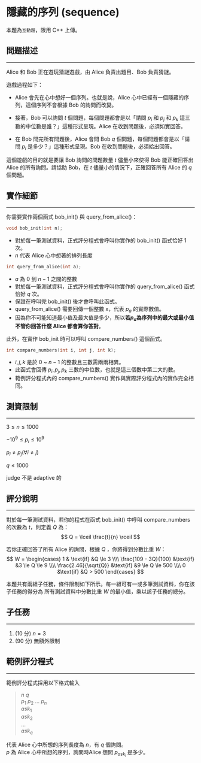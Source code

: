 # 隱藏的序列 (sequence)
本題為`互動題`，限用 C++ 上傳。

## 問題描述
----
Alice 和 Bob 正在遊玩猜謎遊戲，由 Alice 負責出題目、Bob 負責猜謎。

遊戲過程如下：

* Alice 會先在心中想好⼀個序列。也就是說，Alice 心中已經有⼀個隱藏的序列，這個序列不會根據 Bob 的詢問而改變。

* 接著，Bob 可以詢問 $t$ 個問題，每個問題都會是以「請問 $p_i$ 和 $p_j$ 和 $p_k$ 這三數的中位數是誰？」這種形式呈現。Alice 在收到問題後，必須如實回答。

* 在 Bob 問完所有問題後，Alice 會問 Bob $q$ 個問題，每個問題都會是以「請問 $p_i$ 是多少？」這種形式呈現。Bob 在收到問題後，必須給出回答。

這個遊戲的目的就是要讓 Bob 詢問的問題數量 $t$ 儘量小來使得 Bob 能正確回答出 Alice 的所有詢問。請協助 Bob，在 $t$ 儘量小的情況下，正確回答所有 Alice 的 $q$ 個問題。


## 實作細節
----
你需要實作兩個函式 bob_init() 與 query_from_alice()：

```cpp
void bob_init(int n);
```
* 對於每⼀筆測試資料，正式評分程式會呼叫你實作的 bob_init() 函式恰好 1 次。
* $n$ 代表 Alice 心中想著的排列長度

```cpp
int query_from_alice(int a);
```
* $a$ 為 $0$ 到 $n - 1$ 之間的整數
* 對於每一筆測試資料，正式評分程式會呼叫你實作的 query_from_alice() 函式恰好 $q$ 次。
* 保證在呼叫完 bob_init() 後才會呼叫此函式。
* query_from_alice() 需要回傳⼀個整數 x，代表 $p_a$ 的實際數值。
* 因為你不可能知道最小值及最大值是多少，所以**若$p_a$為序列中的最大或最小值不管你回答什麼 Alice 都會算你答對**。


<div style="page-break-after: always"></div>

此外，在實作 bob_init 時可以呼叫 compare_numbers() 這個函式。
```cpp
int compare_numbers(int i, int j, int k);
```
* $i, j, k$ 是於 $0$ ~ $n - 1$ 的整數且三數需兩兩相異。
* 此函式會回傳 $p_i, p_j, p_k$ 三數的中位數，也就是這三個數中第二大的數。
* 範例評分程式內的 compare_numbers() 實作與實際評分程式內的實作完全相同。


## 測資限制
----

$3 \le n \le 1000$

$-10^9 \le p_i \le 10^9$

$p_i \neq p_j (\forall i \neq j)$

$q \le 1000$


judge 不是 adaptive 的


## 評分說明
----

對於每⼀筆測試資料，若你的程式在函式 bob_init() 中呼叫 compare_numbers 的次數為 $t$，則定義 $Q$ 為：
$$
Q = \lceil \frac{t}{n} \rceil 
$$

若你正確回答了所有 Alice 的詢問，根據 $Q$ ，你將得到分數比重 $W$：
$$
W =
\begin{cases}
1 & \text{if} &Q \le 3 \\\\
\frac{109 - 3Q}{100}   &\text{if} &3 \le Q \le 9 \\\\
\frac{2.46}{\sqrt{Q}} &\text{if} &9 \le Q \le 500 \\\\
0 &\text{if} &Q > 500
\end{cases}
$$

本題共有兩組子任務，條件限制如下所示。每⼀組可有⼀或多筆測試資料，你在該子任務的得分為
所有測試資料中分數比重 $W$ 的最小值，乘以該子任務的總分。

## 子任務
----
1. (10 分) $n = 3$
2. (90 分) 無額外限制

<div style="page-break-after: always"></div>

## 範例評分程式
----

範例評分程式採用以下格式輸入


> $n$ $q$  
> $p_1$ $p_2$ $...$ $p_n$  
> $ask_1$  
> $ask_2$  
> $...$  
> $ask_q$  

代表 Alice 心中所想的序列長度為 $n$，有 $q$ 個詢問。  
$p$ 為 Alice 心中所想的序列，詢問時Alice 想問 $p_{ask_i}$ 是多少。